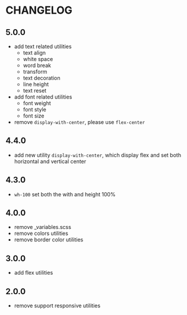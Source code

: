 # CHANGELOG

## 5.0.0

- add text related utilities
  - text align
  - white space
  - word break
  - transform
  - text decoration
  - line height
  - text reset
- add font related utilities
  - font weight
  - font style
  - font size
- remove `display-with-center`, please use `flex-center`

## 4.4.0

- add new utility `display-with-center`, which display flex and set both horizontal and vertical center

## 4.3.0

- `wh-100` set both the with and height 100%

## 4.0.0

- remove \_variables.scss
- remove colors utilities
- remove border color utilities

## 3.0.0

- add flex utilities

## 2.0.0

- remove support responsive utilities
